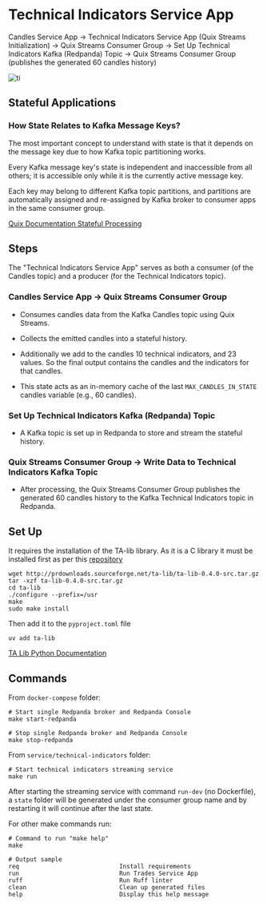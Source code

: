 # Technical Indicators Service App

Candles Service App → Technical Indicators Service App (Quix Streams Initialization) → Quix Streams Consumer Group → Set Up Technical Indicators Kafka (Redpanda) Topic →  Quix Streams Consumer Group (publishes the generated 60 candles history)

![ti](https://github.com/user-attachments/assets/2628638e-a507-4458-8cdf-ba19cd6d2ac5)

## Stateful Applications

### How State Relates to Kafka Message Keys?

The most important concept to understand with state is that it depends on the message key due to how Kafka topic partitioning works.

Every Kafka message key's state is independent and inaccessible from all others; it is accessible only while it is the currently active message key.

Each key may belong to different Kafka topic partitions, and partitions are automatically assigned and re-assigned by Kafka broker to consumer apps in the same consumer group.

[Quix Documentation Stateful Processing](https://quix.io/docs/quix-streams/advanced/stateful-processing.html#state-guarantees)

## Steps

The "Technical Indicators Service App" serves as both a consumer (of the Candles topic) and a producer (for the Technical Indicators topic).

### Candles Service App → Quix Streams Consumer Group

- Consumes candles data from the Kafka Candles topic using Quix Streams.

- Collects the emitted candles into a stateful history.

- Additionally we add to the candles 10 technical indicators, and 23 values. So the final output contains the candles and the indicators for that candles.

- This state acts as an in-memory cache of the last `MAX_CANDLES_IN_STATE` candles variable (e.g., 60 candles).

### Set Up Technical Indicators  Kafka (Redpanda) Topic

- A Kafka topic is set up in Redpanda to store and stream the stateful history.

### Quix Streams Consumer Group → Write Data to Technical Indicators Kafka Topic

- After processing, the Quix Streams Consumer Group publishes the generated 60 candles history to the Kafka Technical Indicators topic in Redpanda.

## Set Up

It requires the installation of the TA-lib library. As it is a C library it must be installed first as per this [repository](https://github.com/TA-Lib/ta-lib-python)

    wget http://prdownloads.sourceforge.net/ta-lib/ta-lib-0.4.0-src.tar.gz
    tar -xzf ta-lib-0.4.0-src.tar.gz
    cd ta-lib
    ./configure --prefix=/usr
    make
    sudo make install

Then add it to the `pyproject.toml` file

    uv add ta-lib

[TA Lib Python Documentation](https://ta-lib.github.io/ta-lib-python/)

## Commands

From `docker-compose` folder:

    # Start single Redpanda broker and Redpanda Console
    make start-redpanda

    # Stop single Redpanda broker and Redpanda Console
    make stop-redpanda

From `service/technical-indicators` folder:

    # Start technical indicators streaming service
    make run

After starting the streaming service with command `run-dev` (no Dockerfile), a `state` folder will be generated under the consumer group name and by restarting it will continue after the last state.

For other make commands run:

    # Command to run "make help"
    make

    # Output sample
    req                            Install requirements
    run                            Run Trades Service App
    ruff                           Run Ruff linter
    clean                          Clean up generated files
    help                           Display this help message
